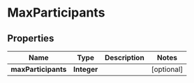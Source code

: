 
# MaxParticipants

## Properties
Name | Type | Description | Notes
------------ | ------------- | ------------- | -------------
**maxParticipants** | **Integer** |  |  [optional]




